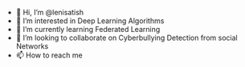 - 👋 Hi, I’m @lenisatish
- 👀 I’m interested in Deep Learning Algorithms
- 🌱 I’m currently learning Federated Learning
- 💞️ I’m looking to collaborate on Cyberbullying Detection from social Networks
- 📫 How to reach me

<!---
lenisatish/lenisatish is a ✨ special ✨ repository because its `README.md` (this file) appears on your GitHub profile.
You can click the Preview link to take a look at your changes.
--->
